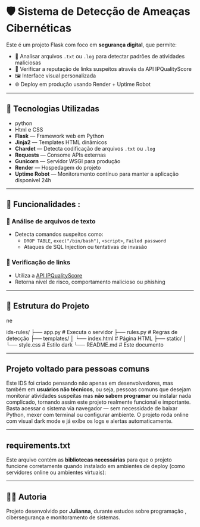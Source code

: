 # 🛡️ Sistema de Detecção de Ameaças Cibernéticas

Este é um projeto Flask com foco em **segurança digital**, que permite:

- 📁 Analisar arquivos `.txt` ou `.log` para detectar padrões de atividades maliciosas
- 🔗 Verificar a reputação de links suspeitos através da API IPQualityScore
- 🖼️ Interface visual personalizada 
- 🌐 Deploy em produção usando Render + Uptime Robot

---

## 🚀 Tecnologias Utilizadas

- python
- Html e CSS
- **Flask** — Framework web em Python
- **Jinja2** — Templates HTML dinâmicos
- **Chardet** — Detecta codificação de arquivos `.txt` ou `.log`
- **Requests** — Consome APIs externas
- **Gunicorn** — Servidor WSGI para produção
- **Render** — Hospedagem do projeto
- **Uptime Robot** — Monitoramento contínuo para manter a aplicação disponível 24h


---

## 🧰 Funcionalidades :

### 📁 Análise de arquivos de texto

- Detecta comandos suspeitos como:
  - `DROP TABLE`, `exec("/bin/bash")`, `<script>`, `Failed password`
  - Ataques de SQL Injection ou tentativas de invasão

### 🔗 Verificação de links

- Utiliza a [API IPQualityScore](https://ipqualityscore.com/documentation/url-scanner)
- Retorna nível de risco, comportamento malicioso ou phishing

---

## 📂 Estrutura do Projeto
ne

ids-rules/
├── app.py               # Executa o servidor
├── rules.py             # Regras de detecção
├── templates/
│   └── index.html       # Página HTML
├── static/
│   └── style.css        # Estilo dark
└── README.md            # Este documento 

---

## Projeto voltado para pessoas comuns
Este IDS foi criado pensando não apenas em desenvolvedores, mas também em **usuários não técnicos**, ou seja, pessoas comuns que desejam monitorar atividades suspeitas mas **não sabem programar** ou instalar nada complicado, tornando assim este projeto realmente funcional e importante.
Basta acessar o sistema via navegador — sem necessidade de baixar Python, mexer com terminal ou configurar ambiente. O projeto roda online com visual dark mode e já exibe os logs e alertas automaticamente.

---

## requirements.txt
Este arquivo contém as **bibliotecas necessárias** para que o projeto funcione corretamente quando instalado em ambientes de deploy (como servidores online ou ambientes virtuais):

---

## 👩‍💻 Autoria
Projeto desenvolvido por **Julianna**, durante estudos sobre programação , cibersegurança e monitoramento de sistemas.
